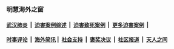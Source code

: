 
### 明慧海外之窗

####  [武汉肺炎](indexes/365.md?t=01192100) &nbsp;|&nbsp;  [迫害案例综述](indexes/328.md?t=01192100) &nbsp;|&nbsp; [迫害致死案例](indexes/277.md?t=01192100)  &nbsp;|&nbsp; [更多迫害案例](indexes/81.md?t=01192100)  &nbsp;|&nbsp; 
####  [时事评论](indexes/251.md?t=01192100) &nbsp;|&nbsp; [海外简讯](indexes/245.md?t=01192100)&nbsp;|&nbsp;  [社会支持](indexes/140.md?t=01192100) &nbsp;|&nbsp; [褒奖决议](indexes/282.md?t=01192100) &nbsp;|&nbsp; [社区报道](indexes/91.md?t=01192100)  &nbsp;|&nbsp; [天人之间](indexes/78.md?t=01192100) 

